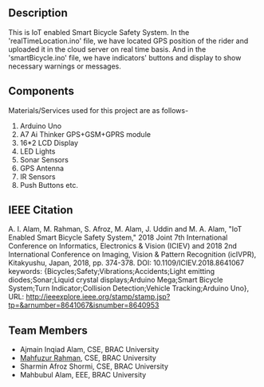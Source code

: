 ## Description
This is IoT enabled Smart Bicycle Safety System. In the 'realTimeLocation.ino' file, we have located GPS position of the rider and uploaded it in the cloud server on real time basis. And in the 'smartBicycle.ino' file, we have indicators' buttons and display to show necessary warnings or messages.

## Components
Materials/Services used for this project are as follows-
1. Arduino Uno
2. A7 Ai Thinker GPS+GSM+GPRS module
3. 16*2 LCD Display
4. LED Lights
5. Sonar Sensors
6. GPS Antenna
7. IR Sensors
8. Push Buttons etc.

## IEEE Citation
A. I. Alam, M. Rahman, S. Afroz, M. Alam, J. Uddin and M. A. Alam, "IoT Enabled Smart Bicycle Safety System," 2018 Joint 7th International Conference on Informatics, Electronics & Vision (ICIEV) and 2018 2nd International Conference on Imaging, Vision & Pattern Recognition (icIVPR), Kitakyushu, Japan, 2018, pp. 374-378.
DOI: 10.1109/ICIEV.2018.8641067
keywords: {Bicycles;Safety;Vibrations;Accidents;Light emitting diodes;Sonar;Liquid crystal displays;Arduino Mega;Smart Bicycle System;Turn Indicator;Collision Detection;Vehicle Tracking;Arduino Uno},
URL: http://ieeexplore.ieee.org/stamp/stamp.jsp?tp=&arnumber=8641067&isnumber=8640953

## Team Members
* Ajmain Inqiad Alam, CSE, BRAC University
* [Mahfuzur Rahman](https://mahfuzasif.github.io/), CSE, BRAC University
* Sharmin Afroz Shormi, CSE, BRAC University
* Mahbubul Alam, EEE, BRAC University
